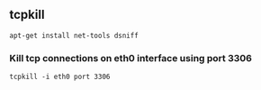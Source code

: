## tcpkill

```
apt-get install net-tools dsniff
```

### Kill tcp connections on eth0 interface using port 3306

```
tcpkill -i eth0 port 3306
```

